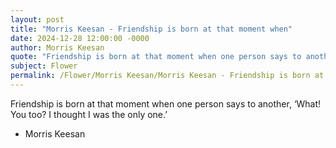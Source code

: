 ```yaml
---
layout: post
title: "Morris Keesan - Friendship is born at that moment when"
date: 2024-12-28 12:00:00 -0000
author: Morris Keesan
quote: "Friendship is born at that moment when one person says to another, ‘What! You too? I thought I was the only one.’"
subject: Flower
permalink: /Flower/Morris Keesan/Morris Keesan - Friendship is born at that moment when
---
```


Friendship is born at that moment when one person says to another, ‘What! You too? I thought I was the only one.’

- Morris Keesan
